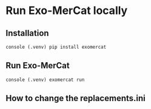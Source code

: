 # Run Exo-MerCat locally


## Installation

``console
(.venv) pip install exomercat``


## Run Exo-MerCat

``console
(.venv) exomercat run``

## How to change the replacements.ini
